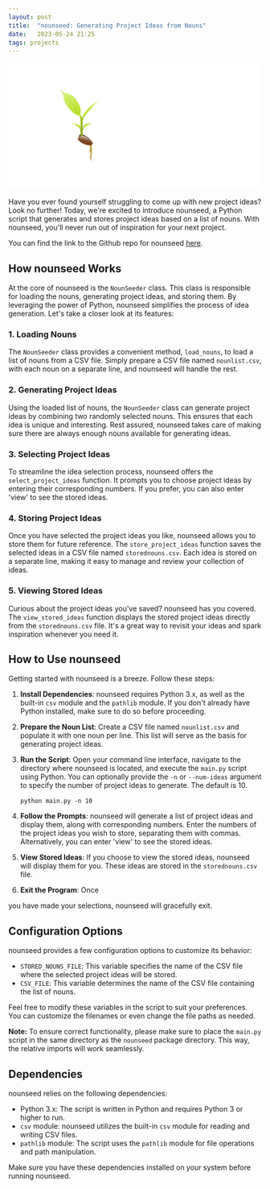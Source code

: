 ```yaml
---
layout: post
title:  "nounseed: Generating Project Ideas from Nouns"
date:   2023-05-24 21:25
tags: projects
---
```


![nounseed Logo](/assets/images/nounseed_logo.png)

Have you ever found yourself struggling to come up with new project ideas? Look no further! Today, we're excited to introduce nounseed, a Python script that generates and stores project ideas based on a list of nouns. With nounseed, you'll never run out of inspiration for your next project.

You can find the link to the Github repo for nounseed [here](https://github.com/psibir/nounseed).

## How nounseed Works

At the core of nounseed is the `NounSeeder` class. This class is responsible for loading the nouns, generating project ideas, and storing them. By leveraging the power of Python, nounseed simplifies the process of idea generation. Let's take a closer look at its features:

### 1. Loading Nouns

The `NounSeeder` class provides a convenient method, `load_nouns`, to load a list of nouns from a CSV file. Simply prepare a CSV file named `nounlist.csv`, with each noun on a separate line, and nounseed will handle the rest.

### 2. Generating Project Ideas

Using the loaded list of nouns, the `NounSeeder` class can generate project ideas by combining two randomly selected nouns. This ensures that each idea is unique and interesting. Rest assured, nounseed takes care of making sure there are always enough nouns available for generating ideas.

### 3. Selecting Project Ideas

To streamline the idea selection process, nounseed offers the `select_project_ideas` function. It prompts you to choose project ideas by entering their corresponding numbers. If you prefer, you can also enter 'view' to see the stored ideas.

### 4. Storing Project Ideas

Once you have selected the project ideas you like, nounseed allows you to store them for future reference. The `store_project_ideas` function saves the selected ideas in a CSV file named `storednouns.csv`. Each idea is stored on a separate line, making it easy to manage and review your collection of ideas.

### 5. Viewing Stored Ideas

Curious about the project ideas you've saved? nounseed has you covered. The `view_stored_ideas` function displays the stored project ideas directly from the `storednouns.csv` file. It's a great way to revisit your ideas and spark inspiration whenever you need it.

## How to Use nounseed

Getting started with nounseed is a breeze. Follow these steps:

1. **Install Dependencies**: nounseed requires Python 3.x, as well as the built-in `csv` module and the `pathlib` module. If you don't already have Python installed, make sure to do so before proceeding.

2. **Prepare the Noun List**: Create a CSV file named `nounlist.csv` and populate it with one noun per line. This list will serve as the basis for generating project ideas.

3. **Run the Script**: Open your command line interface, navigate to the directory where nounseed is located, and execute the `main.py` script using Python. You can optionally provide the `-n` or `--num-ideas` argument to specify the number of project ideas to generate. The default is 10.

   ```shell
   python main.py -n 10
   ```

4. **Follow the Prompts**: nounseed will generate a list of project ideas and display them, along with corresponding numbers. Enter the numbers of the project ideas you wish to store, separating them with commas. Alternatively, you can enter 'view' to see the stored ideas.

5. **View Stored Ideas**: If you choose to view the stored ideas, nounseed will display them for you. These ideas are stored in the `storednouns.csv` file.

6. **Exit the Program**: Once

 you have made your selections, nounseed will gracefully exit.

## Configuration Options

nounseed provides a few configuration options to customize its behavior:

- `STORED_NOUNS_FILE`: This variable specifies the name of the CSV file where the selected project ideas will be stored.
- `CSV_FILE`: This variable determines the name of the CSV file containing the list of nouns.

Feel free to modify these variables in the script to suit your preferences. You can customize the filenames or even change the file paths as needed.

**Note:** To ensure correct functionality, please make sure to place the `main.py` script in the same directory as the `nounseed` package directory. This way, the relative imports will work seamlessly.

## Dependencies

nounseed relies on the following dependencies:

- Python 3.x: The script is written in Python and requires Python 3 or higher to run.
- `csv` module: nounseed utilizes the built-in `csv` module for reading and writing CSV files.
- `pathlib` module: The script uses the `pathlib` module for file operations and path manipulation.

Make sure you have these dependencies installed on your system before running nounseed.

